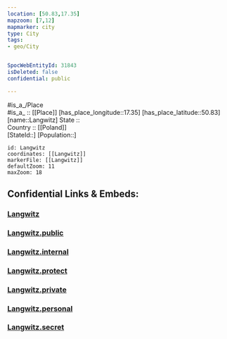 ```yaml
---
location: [50.83,17.35] 
mapzoom: [7,12] 
mapmarker: city 
type: City
tags:
- geo/City


SpocWebEntityId: 31843
isDeleted: false
confidential: public

---
```

#is_a_/Place  
#is_a_ :: [[Place]] 
[has_place_longitude::17.35] 
[has_place_latitude::50.83] 
[name::Langwitz] 
State ::  
Country :: [[Poland]]  
[StateId::] 
[Population::] 



```leaflet
id: Langwitz
coordinates: [[Langwitz]] 
markerFile: [[Langwitz]] 
defaultZoom: 11 
maxZoom: 18
```


## Confidential Links & Embeds: 

### [Langwitz](/_Standards/Earth/Continent/Europe/Europe~East/Poland/Provinces~Poland/Opole/City/Langwitz.md) 

### [Langwitz.public](/_public/Earth/Continent/Europe/Europe~East/Poland/Provinces~Poland/Opole/City/Langwitz.public.md) 

### [Langwitz.internal](/_internal/Earth/Continent/Europe/Europe~East/Poland/Provinces~Poland/Opole/City/Langwitz.internal.md) 

### [Langwitz.protect](/_protect/Earth/Continent/Europe/Europe~East/Poland/Provinces~Poland/Opole/City/Langwitz.protect.md) 

### [Langwitz.private](/_private/Earth/Continent/Europe/Europe~East/Poland/Provinces~Poland/Opole/City/Langwitz.private.md) 

### [Langwitz.personal](/_personal/Earth/Continent/Europe/Europe~East/Poland/Provinces~Poland/Opole/City/Langwitz.personal.md) 

### [Langwitz.secret](/_secret/Earth/Continent/Europe/Europe~East/Poland/Provinces~Poland/Opole/City/Langwitz.secret.md)

